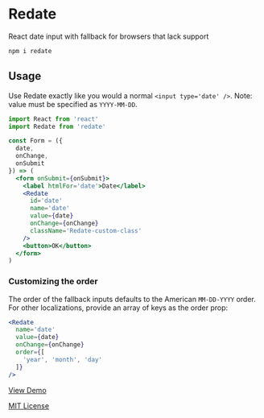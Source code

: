 
# Redate

React date input with fallback for browsers that lack support

```sh
npm i redate
```

## Usage

Use Redate exactly like you would a normal `<input type='date' />`. Note: value must be specified as `YYYY-MM-DD`.

```jsx
import React from 'react'
import Redate from 'redate'

const Form = ({
  date,
  onChange,
  onSubmit
}) => (
  <form onSubmit={onSubmit}>
    <label htmlFor='date'>Date</label>
    <Redate
      id='date'
      name='date'
      value={date}
      onChange={onChange}
      className='Redate-custom-class'
    />
    <button>OK</button>
  </form>
)
```

### Customizing the order

The order of the fallback inputs defaults to the American `MM-DD-YYYY` order.
For other localizations, provide an array of keys as the order prop:

```jsx
<Redate
  name='date'
  value={date}
  onChange={onChange}
  order={[
    'year', 'month', 'day'
  ]}
/>
```

[View Demo](http://jxnblk.com/redate)

[MIT License](LICENSE.md)

